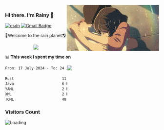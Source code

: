 <img  align='right' height="150" src="https://github.com/LikeRainDay/LikeRainDay/blob/master/pic/img_rain_1.gif?raw=true">



### Hi there. I'm Rainy :lemon:

[![csdn](https://img.shields.io/badge/-csdn-c14438?style=flat-square&logo=c&logoColor=white)](https://blog.csdn.net/qq_15807167)
[![Gmail Badge](https://img.shields.io/badge/-gmail-c14438?style=flat-square&logo=Gmail&logoColor=white&link=mailto:houshuai0816@gmail.com)](mailto:houshuai0816@gmail.com)

🚀Welcome to the rain planet🌎

<center>
<img align='center'  src="https://source.unsplash.com/user/rainyhehe/likes">
</center>

📊 **This week I spent my time on**

<img align='right'   width="300" src="https://github-readme-stats.vercel.app/api?username=LikeRainDay&show_icons=true&title_color=fff&icon_color=79ff97&text_color=9f9f9f&bg_color=151515&count_private=true">

<!--START_SECTION:waka-->

```txt
From: 17 July 2024 - To: 24 July 2024

Rust                      11 hrs 35 mins  ██████████░░░░░░░░░░░░░░░   39.78 %
Java                      6 hrs 50 mins   ██████░░░░░░░░░░░░░░░░░░░   23.51 %
YAML                      2 hrs 57 mins   ██▓░░░░░░░░░░░░░░░░░░░░░░   10.14 %
XML                       2 hrs 43 mins   ██▒░░░░░░░░░░░░░░░░░░░░░░   09.37 %
TOML                      48 mins         ▓░░░░░░░░░░░░░░░░░░░░░░░░   02.75 %
```

<!--END_SECTION:waka-->

### Visitors Count
<img align="left" src = "https://profile-counter.glitch.me/LikeRainDay/count.svg" alt ="Loading">
